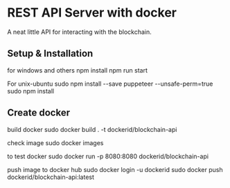 # REST API Server with docker

A neat little API for interacting with the blockchain.

## Setup & Installation

for windows and others 
npm install
npm run start

For unix-ubuntu
sudo npm install --save puppeteer --unsafe-perm=true
sudo npm install

## **Create docker**

build docker
sudo docker build . -t dockerid/blockchain-api

check image
sudo docker images

to test docker
sudo docker run -p 8080:8080 dockerid/blockchain-api

push image to docker hub
sudo docker login -u dockerid
sudo docker push dockerid/blockchain-api:latest
